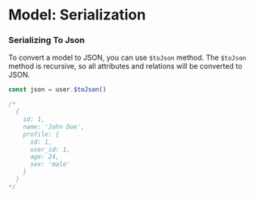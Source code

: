 # Model: Serialization

### Serializing To Json

To convert a model to JSON, you can use `$toJson` method. The `$toJson` method is recursive, so all attributes and relations will be converted to JSON.

```js
const json = user.$toJson()

/*
  {
    id: 1,
    name: 'John Doe',
    profile: {
      id: 1,
      user_id: 1,
      age: 24,
      sex: 'male'
    }
  }
*/
```
